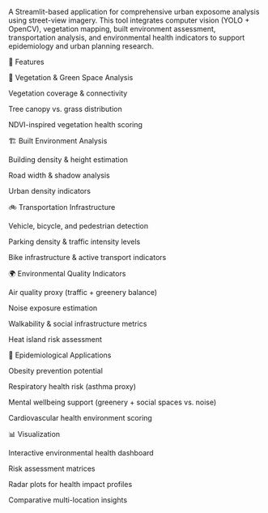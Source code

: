 A Streamlit-based application for comprehensive urban exposome analysis using street-view imagery.
This tool integrates computer vision (YOLO + OpenCV), vegetation mapping, built environment assessment, transportation analysis, and environmental health indicators to support epidemiology and urban planning research.

🚀 Features

🌿 Vegetation & Green Space Analysis

Vegetation coverage & connectivity

Tree canopy vs. grass distribution

NDVI-inspired vegetation health scoring

🏗️ Built Environment Analysis

Building density & height estimation

Road width & shadow analysis

Urban density indicators

🚲 Transportation Infrastructure

Vehicle, bicycle, and pedestrian detection

Parking density & traffic intensity levels

Bike infrastructure & active transport indicators

🌍 Environmental Quality Indicators

Air quality proxy (traffic + greenery balance)

Noise exposure estimation

Walkability & social infrastructure metrics

Heat island risk assessment

🏥 Epidemiological Applications

Obesity prevention potential

Respiratory health risk (asthma proxy)

Mental wellbeing support (greenery + social spaces vs. noise)

Cardiovascular health environment scoring

📊 Visualization

Interactive environmental health dashboard

Risk assessment matrices

Radar plots for health impact profiles

Comparative multi-location insights
